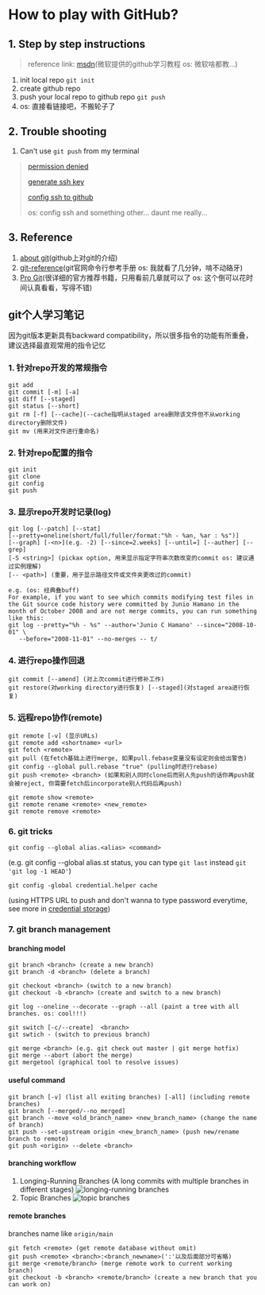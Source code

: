 # How to play with GitHub?


## 1. Step by step instructions

> reference link: [msdn](https://docs.microsoft.com/zh-cn/learn/modules/introduction-to-github/)(微软提供的github学习教程 os: 微软啥都教...)

1. init local repo `git init`
2. create github repo
3. push your local repo to github repo `git push`
4. os: 直接看链接吧，不搬轮子了

## 2. Trouble shooting

1. Can't use `git push` from my terminal

> [permission denied](https://docs.github.com/en/authentication/troubleshooting-ssh/error-permission-denied-publickey)
>
> [generate ssh key](https://docs.github.com/en/authentication/connecting-to-github-with-ssh/generating-a-new-ssh-key-and-adding-it-to-the-ssh-agent)
>
> [config ssh to github](https://docs.github.com/en/authentication/connecting-to-github-with-ssh/adding-a-new-ssh-key-to-your-github-account)
>
> os: config ssh and something other... daunt me really...

## 3. Reference

1. [about git](https://docs.github.com/en/get-started/using-git/about-git#basic-git-commands)(github上对git的介绍)
2. [git-reference](https://git-scm.com/docs)(git官网命令行参考手册 os: 我就看了几分钟，啃不动硌牙)
3. [Pro Git](https://git-scm.com/book/en/v2)(很详细的官方推荐书籍，只用看前几章就可以了 os: 这个倒可以花时间认真看看，写得不错)

## git个人学习笔记

因为git版本更新具有backward compatibility，所以很多指令的功能有所重叠，建议选择最直观常用的指令记忆

### 1. 针对repo开发的常规指令

```command line
git add
git commit [-m] [-a]
git diff [--staged]
git status [--short]
git rm [-f] [--cache](--cache指明从staged area删除该文件但不从working directory删除文件)
git mv (用来对文件进行重命名)
```

### 2. 针对repo配置的指令

```command line
git init
git clone
git config
git push
```

### 3. 显示repo开发时记录(log)

```command line
git log [--patch] [--stat] 
[--pretty=oneline(short/full/fuller/format:"%h - %an, %ar : %s")] 
[--graph] [-<n>](e.g. -2) [--since=2.weeks] [--until=] [--auther] [--grep] 
[-S <string>] (pickax option, 用来显示指定字符串次数改变的commit os: 建议通过实例理解) 
[-- <path>] (重要，用于显示路径文件或文件夹更改过的commit)

e.g. (os: 经典叠buff)
For example, if you want to see which commits modifying test files in the Git source code history were committed by Junio Hamano in the month of October 2008 and are not merge commits, you can run something like this:
git log --pretty="%h - %s" --author='Junio C Hamano' --since="2008-10-01" \
   --before="2008-11-01" --no-merges -- t/
```

### 4. 进行repo操作回退

```command line
git commit [--amend] (对上次commit进行修补工作)
git restore(对working directory进行恢复) [--staged](对staged area进行恢复)
```

### 5. 远程repo协作(remote)

```command line
git remote [-v] (显示URLs)
git remote add <shortname> <url>
git fetch <remote>
git pull (在fetch基础上进行merge, 如果pull.febase变量没有设定则会给出警告)
git config --global pull.rebase "true" (pulling时进行rebase)
git push <remote> <branch> (如果和别人同时clone后而别人先push的话你再push就会被reject, 你需要fetch后incorporate别人代码后再push)

git remote show <remote>
git remote rename <remote> <new_remote>
git remote remove <remote>
```

### 6. git tricks

`git config --global alias.<alias> <command>`

(e.g. git config --global alias.st status, you can type ` git last ` instead ` git 'git log -1 HEAD' `)

`git config -global credential.helper cache`

(using HTTPS URL to push and don't wanna to type password everytime, see more in [credential storage](https://git-scm.com/book/en/v2/Git-Tools-Credential-Storage#_credential_caching))

### 7. git branch management

#### branching model

```command line
git branch <branch> (create a new branch)
git branch -d <branch> (delete a branch)

git checkout <branch> (switch to a new branch)
git checkout -b <branch> (create and switch to a new branch)

git log --oneline --decorate --graph --all (paint a tree with all branches. os: cool!!!)

git switch [-c/--create]  <branch>
git swtich - (switch to previous branch)

git merge <branch> (e.g. git check out master | git merge hotfix)
git merge --abort (abort the merge)
git mergetool (graphical tool to resolve issues)
```

#### useful command

```command line
git branch [-v] (list all exiting branches) [-all] (including remote branches)
git branch [--merged/--no_merged]
git branch --move <old_branch_name> <new_branch_name> (change the name of branch)
git push --set-upstream origin <new_branch_name> (push new/rename branch to remote)
git push <origin> --delete <branch>
```

#### branching workflow

1. Longing-Running Branches (A long commits with multiple branches in different stages)
![longing-running branches](pic/1.png)
2. Topic Branches
![topic branches](pic/2.png)

#### remote branches

branches name like `origin/main`

```command line
git fetch <remote> (get remote database without omit)
git push <remote> <branch>:<branch_newname>(':'以及后面部分可省略)
git merge <remote/branch> (merge remote work to current working branch)
git checkout -b <branch> <remote/branch> (create a new branch that you can work on)
```
